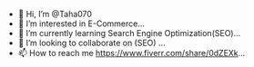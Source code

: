 - 👋 Hi, I’m @Taha070
- 👀 I’m interested in E-Commerce...
- 🌱 I’m currently learning Search Engine Optimization(SEO)...
- 💞️ I’m looking to collaborate on (SEO) ...
- 📫 How to reach me https://www.fiverr.com/share/0dZEXk...

<!---
Taha070/Taha070 is a ✨ special ✨ repository because its `README.md` (this file) appears on your GitHub profile.
You can click the Preview link to take a look at your changes.
--->
